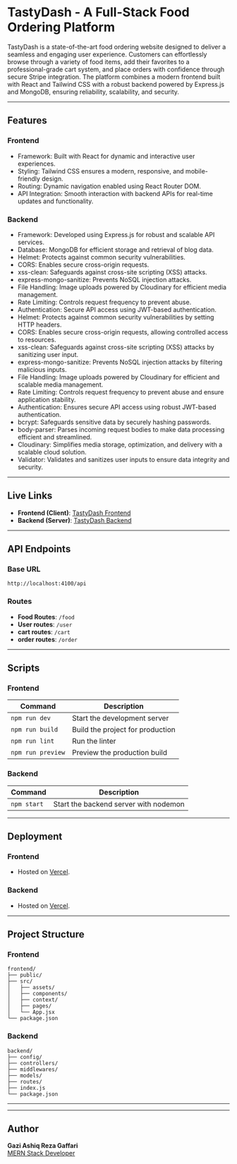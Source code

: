 # TastyDash - A Full-Stack Food Ordering Platform

TastyDash is a state-of-the-art food ordering website designed to deliver a seamless and engaging user experience. Customers can effortlessly browse through a variety of food items, add their favorites to a professional-grade cart system, and place orders with confidence through secure Stripe integration. The platform combines a modern frontend built with React and Tailwind CSS with a robust backend powered by Express.js and MongoDB, ensuring reliability, scalability, and security.

---

## Features

### Frontend

- Framework: Built with React for dynamic and interactive user experiences.
- Styling: Tailwind CSS ensures a modern, responsive, and mobile-friendly design.
- Routing: Dynamic navigation enabled using React Router DOM.
- API Integration: Smooth interaction with backend APIs for real-time updates and functionality.

### Backend

- Framework: Developed using Express.js for robust and scalable API services.
- Database: MongoDB for efficient storage and retrieval of blog data.
- Helmet: Protects against common security vulnerabilities.
- CORS: Enables secure cross-origin requests.
- xss-clean: Safeguards against cross-site scripting (XSS) attacks.
- express-mongo-sanitize: Prevents NoSQL injection attacks.
- File Handling: Image uploads powered by Cloudinary for efficient media management.
- Rate Limiting: Controls request frequency to prevent abuse.
- Authentication: Secure API access using JWT-based authentication.
- Helmet: Protects against common security vulnerabilities by setting HTTP headers.
- CORS: Enables secure cross-origin requests, allowing controlled access to resources.
- xss-clean: Safeguards against cross-site scripting (XSS) attacks by sanitizing user input.
- express-mongo-sanitize: Prevents NoSQL injection attacks by filtering malicious inputs.
- File Handling: Image uploads powered by Cloudinary for efficient and scalable media management.
- Rate Limiting: Controls request frequency to prevent abuse and ensure application stability.
- Authentication: Ensures secure API access using robust JWT-based authentication.
- bcrypt: Safeguards sensitive data by securely hashing passwords.
- body-parser: Parses incoming request bodies to make data processing efficient and streamlined.
- Cloudinary: Simplifies media storage, optimization, and delivery with a scalable cloud solution.
- Validator: Validates and sanitizes user inputs to ensure data integrity and security.

---

## Live Links

- **Frontend (Client)**: [TastyDash Frontend](https://tasty-dash.vercel.app)
- **Backend (Server)**: [TastyDash Backend](https://tasty-dash-backend.vercel.app)

---

## API Endpoints

### Base URL

`http://localhost:4100/api`

### Routes

- **Food Routes**: `/food`
- **User routes**: `/user`
- **cart routes**: `/cart`
- **order routes**: `/order`

---

## Scripts

### Frontend

| Command           | Description                      |
| ----------------- | -------------------------------- |
| `npm run dev`     | Start the development server     |
| `npm run build`   | Build the project for production |
| `npm run lint`    | Run the linter                   |
| `npm run preview` | Preview the production build     |

### Backend

| Command     | Description                           |
| ----------- | ------------------------------------- |
| `npm start` | Start the backend server with nodemon |

---

## Deployment

### Frontend

- Hosted on [Vercel](https://www.vercel.com/).

### Backend

- Hosted on [Vercel](https://vercel.com/).

---

## Project Structure

### Frontend

```
frontend/
├── public/
├── src/
│   ├── assets/
│   ├── components/
│   ├── context/
│   ├── pages/
│   └── App.jsx
└── package.json
```

### Backend

```
backend/
├── config/
├── controllers/
├── middlewares/
├── models/
├── routes/
├── index.js
└── package.json
```

---

---

## Author

**Gazi Ashiq Reza Gaffari**  
[MERN Stack Developer](https://github.com/Ashiq121914)
